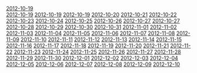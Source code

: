 <a href="2012-10-19.md">2012-10-19</a>
<br />
<a href="2012-10-19.md">2012-10-19</a>
<a href="2012-10-19.md">2012-10-19</a>
<a href="2012-10-19.md">2012-10-19</a>
<a href="2012-10-20.md">2012-10-20</a>
<a href="2012-10-21.md">2012-10-21</a>
<a href="2012-10-22.md">2012-10-22</a>
<a href="2012-10-23.md">2012-10-23</a>
<a href="2012-10-24.md">2012-10-24</a>
<a href="2012-10-25.md">2012-10-25</a>
<a href="2012-10-26.md">2012-10-26</a>
<a href="2012-10-27.md">2012-10-27</a>
<a href="2012-10-27.md">2012-10-27</a>
<a href="2012-10-28.md">2012-10-28</a>
<a href="2012-10-29.md">2012-10-29</a>
<a href="2012-10-30.md">2012-10-30</a>
<a href="2012-10-31.md">2012-10-31</a>
<a href="2012-11-01.md">2012-11-01</a>
<a href="2012-11-02.md">2012-11-02</a>
<a href="2012-11-03.md">2012-11-03</a>
<a href="2012-11-04.md">2012-11-04</a>
<a href="2012-11-05.md">2012-11-05</a>
<a href="2012-11-06.md">2012-11-06</a>
<a href="2012-11-07.md">2012-11-07</a>
<a href="2012-11-08.md">2012-11-08</a>
<a href="2012-11-09.md">2012-11-09</a>
<a href="2012-11-10.md">2012-11-10</a>
<a href="2012-11-11.md">2012-11-11</a>
<a href="2012-11-12.md">2012-11-12</a>
<a href="2012-11-13.md">2012-11-13</a>
<a href="2012-11-14.md">2012-11-14</a>
<a href="2012-11-15.md">2012-11-15</a>
<a href="2012-11-16.md">2012-11-16</a>
<a href="2012-11-17.md">2012-11-17</a>
<a href="2012-11-18.md">2012-11-18</a>
<a href="2012-11-19.md">2012-11-19</a>
<a href="2012-11-20.md">2012-11-20</a>
<a href="2012-11-21.md">2012-11-21</a>
<a href="2012-11-22.md">2012-11-22</a>
<a href="2012-11-23.md">2012-11-23</a>
<a href="2012-11-24.md">2012-11-24</a>
<a href="2012-11-25.md">2012-11-25</a>
<a href="2012-11-26.md">2012-11-26</a>
<a href="2012-11-27.md">2012-11-27</a>
<a href="2012-11-28.md">2012-11-28</a>
<a href="2012-11-29.md">2012-11-29</a>
<a href="2012-11-30.md">2012-11-30</a>
<a href="2012-12-01.md">2012-12-01</a>
<a href="2012-12-02.md">2012-12-02</a>
<a href="2012-12-03.md">2012-12-03</a>
<a href="2012-12-04.md">2012-12-04</a>
<a href="2012-12-05.md">2012-12-05</a>
<a href="2012-12-06.md">2012-12-06</a>
<a href="2012-12-07.md">2012-12-07</a>
<a href="2012-12-08.md">2012-12-08</a>
<a href="2012-12-09.md">2012-12-09</a>
<a href="2012-12-10.md">2012-12-10</a>


